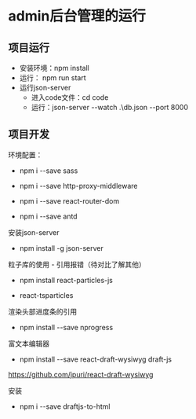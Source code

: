 # admin后台管理的运行

## 项目运行

- 安装环境：npm install
- 运行： npm run start
- 运行json-server
    - 进入code文件：cd code
    - 运行：json-server --watch .\db.json --port 8000

## 项目开发

环境配置：

- npm i --save sass

- npm i --save http-proxy-middleware

- npm i --save react-router-dom

- npm i --save antd

安装json-server

- npm install -g json-server

粒子库的使用 - 引用报错（待对比了解其他）

- npm install react-particles-js

- react-tsparticles

渲染头部进度条的引用

- npm install --save nprogress

富文本编辑器

- npm install --save react-draft-wysiwyg draft-js

https://github.com/jpuri/react-draft-wysiwyg

安装

- npm i --save draftjs-to-html
